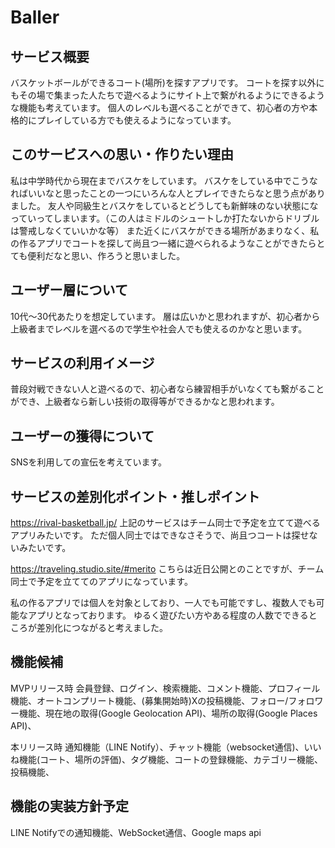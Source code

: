 # Baller

## サービス概要
バスケットボールができるコート(場所)を探すアプリです。
コートを探す以外にもその場で集まった人たちで遊べるようにサイト上で繋がれるようにできるような機能も考えています。
個人のレベルも選べることができて、初心者の方や本格的にプレイしている方でも使えるようになっています。

## このサービスへの思い・作りたい理由
私は中学時代から現在までバスケをしています。
バスケをしている中でこうなればいいなと思ったことの一つにいろんな人とプレイできたらなと思う点がありました。
友人や同級生とバスケをしているとどうしても新鮮味のない状態になっていってしまいます。（この人はミドルのシュートしか打たないからドリブルは警戒しなくていいかな等）
また近くにバスケができる場所があまりなく、私の作るアプリでコートを探して尚且つ一緒に遊べられるようなことができたらとても便利だなと思い、作ろうと思いました。

## ユーザー層について
10代〜30代あたりを想定しています。
層は広いかと思われますが、初心者から上級者までレベルを選べるので学生や社会人でも使えるのかなと思います。

## サービスの利用イメージ
普段対戦できない人と遊べるので、初心者なら練習相手がいなくても繋がることができ、上級者なら新しい技術の取得等ができるかなと思われます。

## ユーザーの獲得について
SNSを利用しての宣伝を考えています。

## サービスの差別化ポイント・推しポイント
https://rival-basketball.jp/
上記のサービスはチーム同士で予定を立てて遊べるアプリみたいです。
ただ個人同士ではできなさそうで、尚且つコートは探せないみたいです。

https://traveling.studio.site/#merito
こちらは近日公開とのことですが、チーム同士で予定を立ててのアプリになっています。

私の作るアプリでは個人を対象としており、一人でも可能ですし、複数人でも可能なアプリとなっております。
ゆるく遊びたい方やある程度の人数でできるところが差別化につながると考えました。

## 機能候補
MVPリリース時
会員登録、ログイン、検索機能、コメント機能、プロフィール機能、オートコンプリート機能、(募集開始時)Xの投稿機能、フォロー/フォロワー機能、現在地の取得(Google Geolocation API)、場所の取得(Google Places API)、

本リリース時
通知機能（LINE Notify）、チャット機能（websocket通信)、いいね機能(コート、場所の評価)、タグ機能、コートの登録機能、カテゴリー機能、投稿機能、

## 機能の実装方針予定
LINE Notifyでの通知機能、WebSocket通信、Google maps api